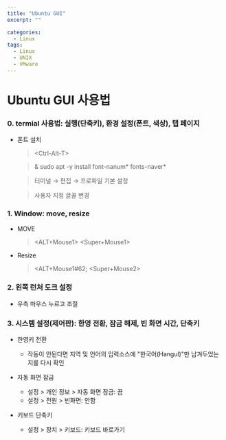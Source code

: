 ```yaml
---
title: "Ubuntu GUI"
excerpt: ""

categories:
  - Linux
tags:
  - Linux
  - UNIX
  - VMware
---
```

# Ubuntu GUI 사용법
### 0. termial 사용법: 실행(단축키), 환경 설정(폰트, 색상), 탭 페이지
- 폰트 설치
  
  > &#60;Ctrl-Alt-T&#62;
  
  > &#38; sudo apt -y install font-nanum* fonts-naver*
  
  > 터미널 → 편집 → 프로파일 기본 설정
  
  > 사용자 지정 글꼴 변경
### 1. Window: move, resize
- MOVE
  > &#60;ALT+Mouse1&#62; &#60;Super+Mouse1&#62;
- Resize
  > &#60;ALT+Mouse1#62; &#60;Super+Mouse2&#62;
### 2. 왼쪽 런처 도크 설정
- 우측 마우스 누르고 조절
### 3. 시스템 설정(제어판): 한영 전환, 잠금 해제, 빈 화면 시간, 단축키
- 한영키 전환 <Shift-Space>
  - 작동이 안된다면 지역 및 언어의 입력소스에 "한국어(Hangul)"만 남겨두었는지를 다시 확인

- 자동 화면 잠금
  - 설정 > 개인 정보 > 자동 화면 잠금: 끔
  - 설정 > 전원 > 빈화면: 안함
  
- 키보드 단축키
  - 설정 > 장치 > 키보드: 키보드 바로가기